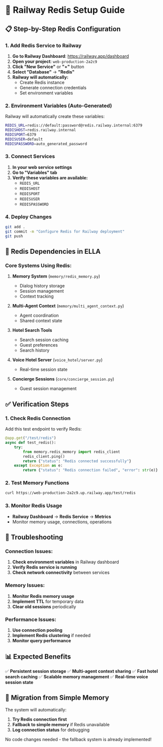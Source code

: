 # 🚀 Railway Redis Setup Guide

## 📋 **Step-by-Step Redis Configuration**

### **1. Add Redis Service to Railway**

1. **Go to Railway Dashboard**: https://railway.app/dashboard
2. **Open your project**: `web-production-2a2c9`
3. **Click "New Service"** or **"+"** button
4. **Select "Database"** → **"Redis"**
5. **Railway will automatically:**
   - Create Redis instance
   - Generate connection credentials
   - Set environment variables

### **2. Environment Variables (Auto-Generated)**

Railway will automatically create these variables:
```bash
REDIS_URL=redis://default:password@redis.railway.internal:6379
REDISHOST=redis.railway.internal
REDISPORT=6379
REDISUSER=default
REDISPASSWORD=auto_generated_password
```

### **3. Connect Services**

1. **In your web service settings**
2. **Go to "Variables" tab**
3. **Verify these variables are available:**
   - `REDIS_URL`
   - `REDISHOST` 
   - `REDISPORT`
   - `REDISUSER`
   - `REDISPASSWORD`

### **4. Deploy Changes**

```bash
git add .
git commit -m "Configure Redis for Railway deployment"
git push
```

## 🔧 **Redis Dependencies in ELLA**

### **Core Systems Using Redis:**

1. **Memory System** (`memory/redis_memory.py`)
   - Dialog history storage
   - Session management
   - Context tracking

2. **Multi-Agent Context** (`memory/multi_agent_context.py`)
   - Agent coordination
   - Shared context state

3. **Hotel Search Tools**
   - Search session caching
   - Guest preferences
   - Search history

4. **Voice Hotel Server** (`voice_hotel/server.py`)
   - Real-time session state

5. **Concierge Sessions** (`core/concierge_session.py`)
   - Guest session management

## ✅ **Verification Steps**

### **1. Check Redis Connection**

Add this test endpoint to verify Redis:

```python
@app.get("/test/redis")
async def test_redis():
    try:
        from memory.redis_memory import redis_client
        redis_client.ping()
        return {"status": "Redis connected successfully"}
    except Exception as e:
        return {"status": "Redis connection failed", "error": str(e)}
```

### **2. Test Memory Functions**

```bash
curl https://web-production-2a2c9.up.railway.app/test/redis
```

### **3. Monitor Redis Usage**

- **Railway Dashboard** → **Redis Service** → **Metrics**
- Monitor memory usage, connections, operations

## 🚨 **Troubleshooting**

### **Connection Issues:**

1. **Check environment variables** in Railway dashboard
2. **Verify Redis service is running**
3. **Check network connectivity** between services

### **Memory Issues:**

1. **Monitor Redis memory usage**
2. **Implement TTL** for temporary data
3. **Clear old sessions** periodically

### **Performance Issues:**

1. **Use connection pooling**
2. **Implement Redis clustering** if needed
3. **Monitor query performance**

## 📊 **Expected Benefits**

✅ **Persistent session storage**
✅ **Multi-agent context sharing**
✅ **Fast hotel search caching**
✅ **Scalable memory management**
✅ **Real-time voice session state**

## 🔄 **Migration from Simple Memory**

The system will automatically:
1. **Try Redis connection first**
2. **Fallback to simple memory** if Redis unavailable
3. **Log connection status** for debugging

No code changes needed - the fallback system is already implemented! 